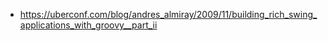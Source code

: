 
* https://uberconf.com/blog/andres_almiray/2009/11/building_rich_swing_applications_with_groovy__part_ii

